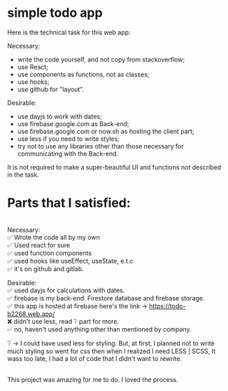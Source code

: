 # simple todo app
 Here is the technical task for this web app:

Necessary:

- write the code yourself, and not copy from stackoverflow;
- use React;
- use components as functions, not as classes;
- use hooks;
- use github for "layout".

Desirable:
- use dayjs to work with dates;
- use firebase.google.com as Back-end;
- use firebase.google.com or now.sh as hosting the client part;
- use less if you need to write styles;
- try not to use any libraries other than those necessary for communicating with the Back-end.

It is not required to make a super-beautiful UI and functions not described in the task.

# Parts that I satisfied:
<br>
Necessary: <br>
✅ Wrote the code all by my own <br>
✅ Used react for sure <br>
✅ used function components <br>
✅ used hooks like useEffect, useState, e.t.c <br>
✅ it's on github and gitlab. <br>

Desirable: <br>
✅ used dayjs for calculations with dates.<br>
✅ firebase is my back-end. Firestore database and firebase storage.<br>
✅ this app is hosted at firebase here's the link -> https://todo-b2268.web.app/ <br>
❌ didn't use less, read ❔ part for more. <br>
✅ no, haven't used anything other than mentioned by company.<br>


❔ -> I could have used less for styling. But, at first, I planned not to write much styling so went for css then when I realized I need LESS | SCSS, It wass too late, I had a lot of code that I didn't want to rewrite.<br><br>

This project was amazing for me to do. I loved the process.
